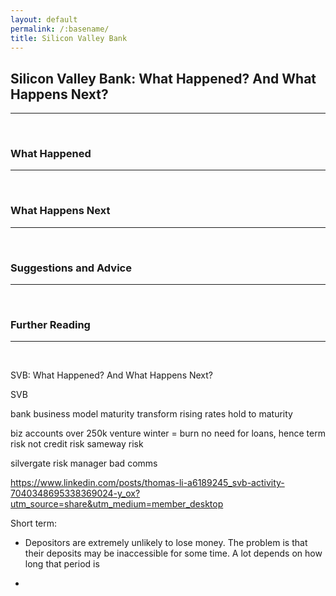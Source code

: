 ```yaml
---
layout: default
permalink: /:basename/
title: Silicon Valley Bank
---
```


## Silicon Valley Bank: What Happened?  And What Happens Next?

----

<br/>

### What Happened


----

<br/>


### What Happens Next

----

<br/>


### Suggestions and Advice

----

<br/>


### Further Reading

----

<br/>


SVB: What Happened?  And What Happens Next?

SVB

bank business model
maturity transform
rising rates
hold to maturity

biz accounts over 250k
venture winter = burn
no need for loans, hence term risk not credit risk
sameway risk

silvergate
risk manager
bad comms




https://www.linkedin.com/posts/thomas-li-a6189245_svb-activity-7040348695338369024-y_ox?utm_source=share&utm_medium=member_desktop


Short term: 
- Depositors are extremely unlikely to lose money.  The problem is that their deposits may be inaccessible for some time.  A lot depends on how long that period is

- 





